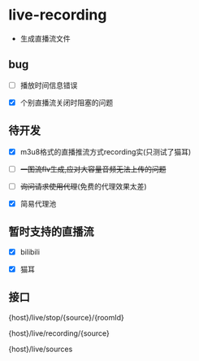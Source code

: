 # live-recording

- 生成直播流文件


## bug
- [ ] 播放时间信息错误

- [x] 个别直播流关闭时阻塞的问题


## 待开发
- [x] m3u8格式的直播推流方式recording实(只测试了猫耳)

- [ ] ~~一图流flv生成,应对大容量音频无法上传的问题~~

- [ ] ~~询问请求使用代理~~(免费的代理效果太差)

- [x] 简易代理池

## 暂时支持的直播流

- [x] bilibili

- [x] 猫耳


## 接口

{host}/live/stop/{source}/{roomId}

{host}/live/recording/{source}

{host}/live/sources
